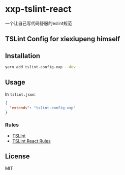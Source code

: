 # xxp-tslint-react
一个让自己写代码舒服的eslint规范

## TSLint Config for xiexiupeng himself

## Installation

```sh
yarn add tslint-config-xxp --dev
```

## Usage

In `tslint.json`:

```json
{
  "extends": "tslint-config-xxp"
}
```

### Rules

- [TSLint](https://www.npmjs.com/package/tslint)
- [TSLint React Rules](https://github.com/palantir/tslint-react)

## License

MIT
